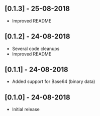 ## [0.1.3] - 25-08-2018
* Improved README

## [0.1.2] - 24-08-2018
* Several code cleanups
* Improved README

## [0.1.1] - 24-08-2018
* Added support for Base64 (binary data)

## [0.1.0] - 24-08-2018
* Initial release
